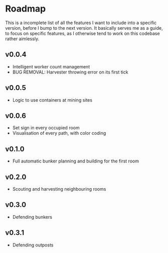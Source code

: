 # Roadmap
This is a incomplete list of all the features I want to include into a specific version, before I bump to the next version. It basically serves me as a guide, to focus on specific features, as I otherwise tend to work on this codebase rather aimlessly. 

## v0.0.4
- Intelligent worker count management
- BUG REMOVAL: Harvester throwing error on its first tick

## v0.0.5
- Logic to use containers at mining sites

## v0.0.6
- Set sign in every occupied room
- Visualisation of every path, with color coding

## v0.1.0
- Full automatic bunker planning and building for the first room

## v0.2.0
- Scouting and harvesting neighbouring rooms

## v0.3.0
- Defending bunkers

## v0.3.1
- Defending outposts